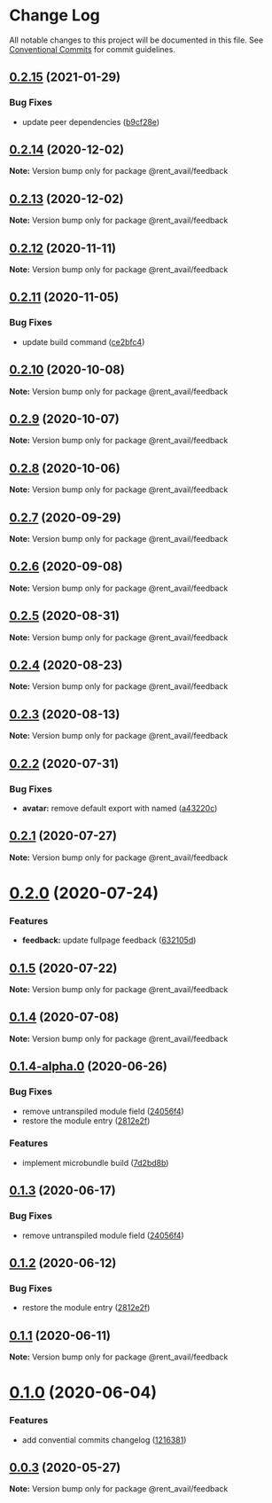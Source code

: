 # Change Log

All notable changes to this project will be documented in this file.
See [Conventional Commits](https://conventionalcommits.org) for commit guidelines.

## [0.2.15](https://github.com/rentalutions/elements/compare/@rent_avail/feedback@0.2.14...@rent_avail/feedback@0.2.15) (2021-01-29)


### Bug Fixes

* update peer dependencies ([b9cf28e](https://github.com/rentalutions/elements/commit/b9cf28ea6daf7bcb028775cdcc12f1ac2a45280b))





## [0.2.14](https://github.com/rentalutions/elements/compare/@rent_avail/feedback@0.2.13...@rent_avail/feedback@0.2.14) (2020-12-02)

**Note:** Version bump only for package @rent_avail/feedback





## [0.2.13](https://github.com/rentalutions/elements/compare/@rent_avail/feedback@0.2.12...@rent_avail/feedback@0.2.13) (2020-12-02)

**Note:** Version bump only for package @rent_avail/feedback





## [0.2.12](https://github.com/rentalutions/elements/compare/@rent_avail/feedback@0.2.11...@rent_avail/feedback@0.2.12) (2020-11-11)

**Note:** Version bump only for package @rent_avail/feedback





## [0.2.11](https://github.com/rentalutions/elements/compare/@rent_avail/feedback@0.2.10...@rent_avail/feedback@0.2.11) (2020-11-05)


### Bug Fixes

* update build command ([ce2bfc4](https://github.com/rentalutions/elements/commit/ce2bfc47d722b40d87bbad7806b727cc29e9712a))





## [0.2.10](https://github.com/rentalutions/elements/compare/@rent_avail/feedback@0.2.9...@rent_avail/feedback@0.2.10) (2020-10-08)

**Note:** Version bump only for package @rent_avail/feedback





## [0.2.9](https://github.com/rentalutions/elements/compare/@rent_avail/feedback@0.2.8...@rent_avail/feedback@0.2.9) (2020-10-07)

**Note:** Version bump only for package @rent_avail/feedback





## [0.2.8](https://github.com/rentalutions/elements/compare/@rent_avail/feedback@0.2.7...@rent_avail/feedback@0.2.8) (2020-10-06)

**Note:** Version bump only for package @rent_avail/feedback





## [0.2.7](https://github.com/rentalutions/elements/compare/@rent_avail/feedback@0.2.6...@rent_avail/feedback@0.2.7) (2020-09-29)

**Note:** Version bump only for package @rent_avail/feedback





## [0.2.6](https://github.com/rentalutions/elements/compare/@rent_avail/feedback@0.2.5...@rent_avail/feedback@0.2.6) (2020-09-08)

**Note:** Version bump only for package @rent_avail/feedback





## [0.2.5](https://github.com/rentalutions/elements/compare/@rent_avail/feedback@0.2.4...@rent_avail/feedback@0.2.5) (2020-08-31)

**Note:** Version bump only for package @rent_avail/feedback





## [0.2.4](https://github.com/rentalutions/elements/compare/@rent_avail/feedback@0.2.3...@rent_avail/feedback@0.2.4) (2020-08-23)

**Note:** Version bump only for package @rent_avail/feedback





## [0.2.3](https://github.com/rentalutions/elements/compare/@rent_avail/feedback@0.2.2...@rent_avail/feedback@0.2.3) (2020-08-13)

**Note:** Version bump only for package @rent_avail/feedback





## [0.2.2](https://github.com/rentalutions/elements/compare/@rent_avail/feedback@0.2.1...@rent_avail/feedback@0.2.2) (2020-07-31)


### Bug Fixes

* **avatar:** remove default export with named ([a43220c](https://github.com/rentalutions/elements/commit/a43220c6c0dd992318240458c542f653c84447a5))





## [0.2.1](https://github.com/rentalutions/elements/compare/@rent_avail/feedback@0.2.0...@rent_avail/feedback@0.2.1) (2020-07-27)

**Note:** Version bump only for package @rent_avail/feedback





# [0.2.0](https://github.com/rentalutions/elements/compare/@rent_avail/feedback@0.1.5...@rent_avail/feedback@0.2.0) (2020-07-24)


### Features

* **feedback:** update fullpage feedback ([632105d](https://github.com/rentalutions/elements/commit/632105d66182667faf4bbb32f257bbef31559dfa))





## [0.1.5](https://github.com/rentalutions/elements/compare/@rent_avail/feedback@0.1.4...@rent_avail/feedback@0.1.5) (2020-07-22)

**Note:** Version bump only for package @rent_avail/feedback





## [0.1.4](https://github.com/rentalutions/elements/compare/@rent_avail/feedback@0.1.4-alpha.0...@rent_avail/feedback@0.1.4) (2020-07-08)

**Note:** Version bump only for package @rent_avail/feedback





## [0.1.4-alpha.0](https://github.com/rentalutions/elements/compare/@rent_avail/feedback@0.1.0...@rent_avail/feedback@0.1.4-alpha.0) (2020-06-26)


### Bug Fixes

* remove untranspiled module field ([24056f4](https://github.com/rentalutions/elements/commit/24056f4dcc4ab05fc8d0c604a0630d7b3a8aca3c))
* restore the module entry ([2812e2f](https://github.com/rentalutions/elements/commit/2812e2f5d71068ce37a8511d9b8c527b5d63efae))


### Features

* implement microbundle build ([7d2bd8b](https://github.com/rentalutions/elements/commit/7d2bd8b20990211f6d048a3f393d78ac15ce0142))





## [0.1.3](https://github.com/rentalutions/elements/compare/@rent_avail/feedback@0.1.2...@rent_avail/feedback@0.1.3) (2020-06-17)


### Bug Fixes

* remove untranspiled module field ([24056f4](https://github.com/rentalutions/elements/commit/24056f4dcc4ab05fc8d0c604a0630d7b3a8aca3c))





## [0.1.2](https://github.com/rentalutions/elements/compare/@rent_avail/feedback@0.1.1...@rent_avail/feedback@0.1.2) (2020-06-12)


### Bug Fixes

* restore the module entry ([2812e2f](https://github.com/rentalutions/elements/commit/2812e2f5d71068ce37a8511d9b8c527b5d63efae))





## [0.1.1](https://github.com/rentalutions/elements/compare/@rent_avail/feedback@0.1.0...@rent_avail/feedback@0.1.1) (2020-06-11)

**Note:** Version bump only for package @rent_avail/feedback





# [0.1.0](https://github.com/rentalutions/elements/compare/@rent_avail/feedback@0.0.2...@rent_avail/feedback@0.1.0) (2020-06-04)


### Features

* add convential commits changelog ([1216381](https://github.com/rentalutions/elements/commit/1216381d4e1bb8eb8dea4a2293a8bb84662195a9))





## [0.0.3](https://github.com/rentalutions/elements/compare/@rent_avail/feedback@0.0.2...@rent_avail/feedback@0.0.3) (2020-05-27)

**Note:** Version bump only for package @rent_avail/feedback
